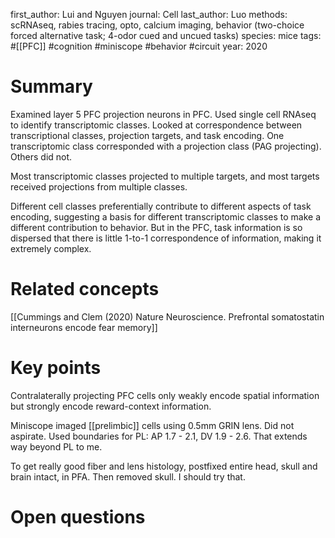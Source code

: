 first_author: Lui and Nguyen
journal: Cell
last_author: Luo
methods: scRNAseq, rabies tracing, opto, calcium imaging, behavior (two-choice forced alternative task; 4-odor cued and uncued tasks)
species: mice
tags: #[[PFC]] #cognition #miniscope #behavior #circuit
year: 2020

# Summary
Examined layer 5 PFC projection neurons in PFC. Used single cell RNAseq to identify transcriptomic classes. Looked at correspondence between transcriptional classes, projection targets, and task encoding. One transcriptomic class corresponded with a projection class (PAG projecting). Others did not. 

Most transcriptomic classes projected to multiple targets, and most targets received projections from multiple classes. 

Different cell classes preferentially contribute to different aspects of task encoding, suggesting a basis for different transcriptomic classes to make a different contribution to behavior. But in the PFC, task information is so dispersed that there is little 1-to-1 correspondence of information, making it extremely complex. 



# Related concepts
[[Cummings and Clem (2020) Nature Neuroscience. Prefrontal somatostatin interneurons encode fear memory]]


# Key points
Contralaterally projecting PFC cells only weakly encode spatial information but strongly encode reward-context information.

Miniscope imaged [[prelimbic]] cells using 0.5mm GRIN lens. Did not aspirate. Used boundaries for PL:  AP 1.7 - 2.1, DV 1.9 - 2.6. That extends way beyond PL to me. 

To get really good fiber and lens histology, postfixed entire head, skull and brain intact, in PFA. Then removed skull. I should try that. 

# Open questions
